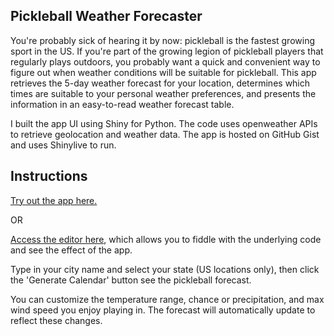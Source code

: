 Pickleball Weather Forecaster
-----------------------

You're probably sick of hearing it by now: pickleball is the fastest growing sport in the US. If you're part of the growing legion of pickleball players that regularly plays outdoors, you probably want a quick and convenient way to figure out when weather conditions will be suitable for pickleball. This app retrieves the 5-day weather forecast for your location, determines which times are suitable to your personal weather preferences, and presents the information in an easy-to-read weather forecast table.

I built the app UI using Shiny for Python. The code uses openweather APIs to retrieve geolocation and weather data. The app is hosted on GitHub Gist and uses Shinylive to run.

Instructions
-----------------------

<a href="https://shinylive.io/py/app/#gist=6f1d47448c29bc115028aef014233468"> Try out the app here. </a>

OR

<a href="https://shinylive.io/py/editor/#gist=6f1d47448c29bc115028aef014233468"> Access the editor here</a>, which allows you to fiddle with the underlying code and see the effect of the app.

Type in your city name and select your state (US locations only), then click the 'Generate Calendar' button see the pickleball forecast.

You can customize the temperature range, chance or precipitation, and max wind speed you enjoy playing in. The forecast will automatically update to reflect these changes.